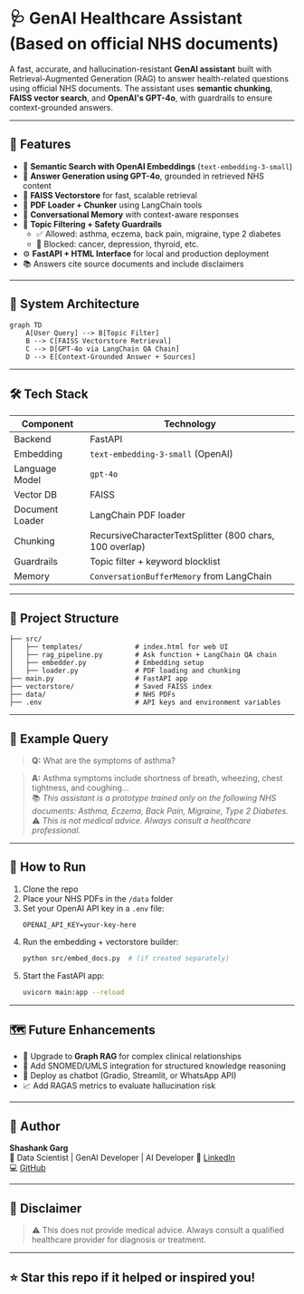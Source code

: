 
# 🩺 GenAI Healthcare Assistant (Based on official NHS documents)

A fast, accurate, and hallucination-resistant **GenAI assistant** built with Retrieval-Augmented Generation (RAG) to answer health-related questions using official NHS documents. The assistant uses **semantic chunking**, **FAISS vector search**, and **OpenAI's GPT-4o**, with guardrails to ensure context-grounded answers.

---

## 🚀 Features

- 🔎 **Semantic Search with OpenAI Embeddings** (`text-embedding-3-small`)
- 🤖 **Answer Generation using GPT-4o**, grounded in retrieved NHS content
- 🧱 **FAISS Vectorstore** for fast, scalable retrieval
- 📄 **PDF Loader + Chunker** using LangChain tools
- 🧠 **Conversational Memory** with context-aware responses
- 🔐 **Topic Filtering + Safety Guardrails**
  - ✅ Allowed: asthma, eczema, back pain, migraine, type 2 diabetes
  - 🚫 Blocked: cancer, depression, thyroid, etc.
- ⚙️ **FastAPI + HTML Interface** for local and production deployment
- 📚 Answers cite source documents and include disclaimers

---

## 🧠 System Architecture

```mermaid
graph TD
    A[User Query] --> B[Topic Filter]
    B --> C[FAISS Vectorstore Retrieval]
    C --> D[GPT-4o via LangChain QA Chain]
    D --> E[Context-Grounded Answer + Sources]
```

---

## 🛠️ Tech Stack

| Component | Technology |
|----------|------------|
| Backend | FastAPI |
| Embedding | `text-embedding-3-small` (OpenAI) |
| Language Model | `gpt-4o` |
| Vector DB | FAISS |
| Document Loader | LangChain PDF loader |
| Chunking | RecursiveCharacterTextSplitter (800 chars, 100 overlap) |
| Guardrails | Topic filter + keyword blocklist |
| Memory | `ConversationBufferMemory` from LangChain |

---

## 📂 Project Structure

```
├── src/
│   ├── templates/             # index.html for web UI
│   ├── rag_pipeline.py        # Ask function + LangChain QA chain
│   ├── embedder.py            # Embedding setup
│   ├── loader.py              # PDF loading and chunking
├── main.py                    # FastAPI app
├── vectorstore/               # Saved FAISS index
├── data/                      # NHS PDFs
├── .env                       # API keys and environment variables
```

---

## 💬 Example Query

> **Q:** What are the symptoms of asthma?

> **A:** Asthma symptoms include shortness of breath, wheezing, chest tightness, and coughing...  
📚 *This assistant is a prototype trained only on the following NHS documents: Asthma, Eczema, Back Pain, Migraine, Type 2 Diabetes.*  
⚠️ *This is not medical advice. Always consult a healthcare professional.*

---

## 🧪 How to Run

1. Clone the repo
2. Place your NHS PDFs in the `/data` folder
3. Set your OpenAI API key in a `.env` file:
   ```env
   OPENAI_API_KEY=your-key-here
   ```
4. Run the embedding + vectorstore builder:
   ```bash
   python src/embed_docs.py  # (if created separately)
   ```
5. Start the FastAPI app:
   ```bash
   uvicorn main:app --reload
   ```

---

## 🗺️ Future Enhancements

- 🔗 Upgrade to **Graph RAG** for complex clinical relationships
- 🧠 Add SNOMED/UMLS integration for structured knowledge reasoning
- 💬 Deploy as chatbot (Gradio, Streamlit, or WhatsApp API)
- 📈 Add RAGAS metrics to evaluate hallucination risk

---

## 👤 Author

**Shashank Garg**  
📍 Data Scientist | GenAI Developer | AI Developer
🔗 [LinkedIn](https://www.linkedin.com/in/shashankgarg2020/)  
💻 [GitHub](https://github.com/shashankgarg2020)


---

## 📢 Disclaimer

> ⚠️ This does not provide medical advice. Always consult a qualified healthcare provider for diagnosis or treatment.

---

## ⭐ Star this repo if it helped or inspired you!
